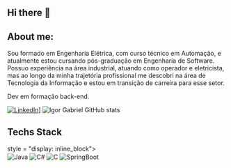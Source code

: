 ## Hi there 👋

## About me:

<p>Sou formado em Engenharia Elétrica, com curso técnico em Automação, e atualmente estou cursando pós-graduação em Engenharia de Software. Possuo experiência na área industrial, atuando como operador e eletricista, mas ao longo da minha trajetória profissional me descobri na área de Tecnologia da Informação e estou em transição de carreira para esse setor.

Dev em formação back-end.
</p>

[![LinkedIn](https://img.shields.io/badge/LinkedIn-0077B5?style=for-the-badge&logo=linkedin&logoColor=white)](https://www.linkedin.com/in/igor-gabriel-b422541a1/)]
![Igor Gabriel GitHub stats](https://github-readme-stats.vercel.app/api?username=Igorgpeixoto&show_icons=true&theme=radical)

## Techs Stack 

<div> style = "display: inline_block"></br>
<img align="center" alt="Java" src="https://img.shields.io/badge/Java-ED8B00?style=for-the-badge&logo=openjdk&logoColor=white">
<img align="center" alt="C#" src="https://img.shields.io/badge/C%23-239120?style=for-the-badge&logo=c-sharp&logoColor=white">
<img align="center" alt="C" src="https://img.shields.io/badge/C-00599C?style=for-the-badge&logo=c&logoColor=white">
<img align="center" alt="SpringBoot" src="https://img.shields.io/badge/Spring-6DB33F?style=for-the-badge&logo=spring&logoColor=white">
  
</div>
